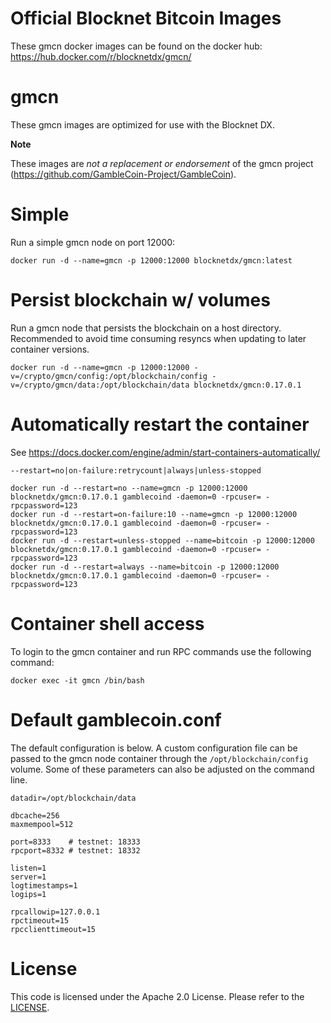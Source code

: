 Official Blocknet Bitcoin Images
=================================

These gmcn docker images can be found on the docker hub: https://hub.docker.com/r/blocknetdx/gmcn/

gmcn
========

These gmcn images are optimized for use with the Blocknet DX.

**Note**

These images are _not a replacement or endorsement_ of the gmcn project (https://github.com/GambleCoin-Project/GambleCoin).


Simple
======

Run a simple gmcn node on port 12000:
```
docker run -d --name=gmcn -p 12000:12000 blocknetdx/gmcn:latest
```


Persist blockchain w/ volumes
=============================

Run a gmcn node that persists the blockchain on a host directory. Recommended to avoid time consuming resyncs when updating to later container versions.
```
docker run -d --name=gmcn -p 12000:12000 -v=/crypto/gmcn/config:/opt/blockchain/config -v=/crypto/gmcn/data:/opt/blockchain/data blocknetdx/gmcn:0.17.0.1
```


Automatically restart the container
===================================

See https://docs.docker.com/engine/admin/start-containers-automatically/

`--restart=no|on-failure:retrycount|always|unless-stopped`

```
docker run -d --restart=no --name=gmcn -p 12000:12000 blocknetdx/gmcn:0.17.0.1 gamblecoind -daemon=0 -rpcuser= -rpcpassword=123
docker run -d --restart=on-failure:10 --name=gmcn -p 12000:12000 blocknetdx/gmcn:0.17.0.1 gamblecoind -daemon=0 -rpcuser= -rpcpassword=123
docker run -d --restart=unless-stopped --name=bitcoin -p 12000:12000 blocknetdx/gmcn:0.17.0.1 gamblecoind -daemon=0 -rpcuser= -rpcpassword=123
docker run -d --restart=always --name=bitcoin -p 12000:12000 blocknetdx/gmcn:0.17.0.1 gamblecoind -daemon=0 -rpcuser= -rpcpassword=123
```


Container shell access
======================

To login to the gmcn container and run RPC commands use the following command:
```
docker exec -it gmcn /bin/bash
```


Default gamblecoin.conf
=====================

The default configuration is below. A custom configuration file can be passed to the gmcn  node container through the `/opt/blockchain/config` volume. Some of these parameters can also be adjusted on the command line.
```
datadir=/opt/blockchain/data

dbcache=256
maxmempool=512

port=8333    # testnet: 18333
rpcport=8332 # testnet: 18332

listen=1
server=1
logtimestamps=1
logips=1

rpcallowip=127.0.0.1
rpctimeout=15
rpcclienttimeout=15
```


License
=======

This code is licensed under the Apache 2.0 License. Please refer to the [LICENSE](https://github.com/BlocknetDX/dockerimages/blob/master/LICENSE).